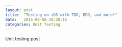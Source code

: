 ```yaml
---
layout: post
title:  "Testing on iOS with TDD, BDD, and more!"
date:   2015-09-08 20:20:15
categories: Unit Testing
---
```


Unit testing post